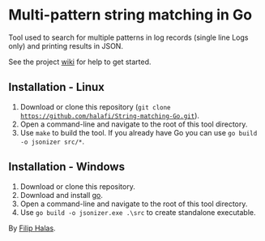 Multi-pattern string matching in Go
==================
Tool used to search for multiple patterns in log records (single line Logs only) and printing results in JSON. 

See the project <a href="https://github.com/halafi/String-matching-Go/wiki">wiki</a> for help to get started.

Installation - Linux
-----------------------
1. Download or clone this repository (<code>git clone https://github.com/halafi/String-matching-Go.git</code>).
2. Open a command-line and navigate to the root of this tool directory.
3. Use <code>make</code> to build the tool. If you already have Go you can use <code>go build -o jsonizer src/*</code>.


Installation - Windows
-----------------------
1. Download or clone this repository.
2. Download and install <a href="https://code.google.com/p/go/downloads/list">go</a>.
3. Open a command-line and navigate to the root of this tool directory.
4. Use <code>go build -o jsonizer.exe .\src</code> to create standalone executable.

By <a href="mailto:xgam33@gmail.com">Filip Halas</a>.

